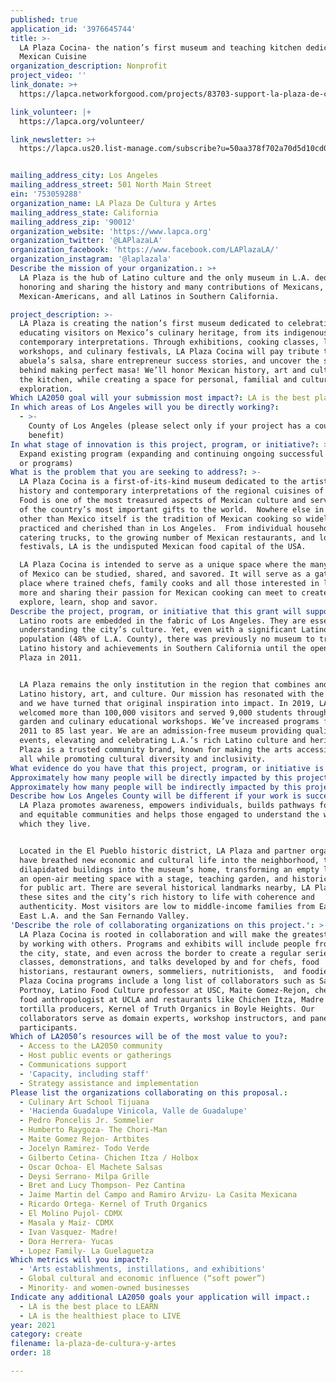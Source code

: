 ```yaml
---
published: true
application_id: '3976645744'
title: >-
  LA Plaza Cocina- the nation’s first museum and teaching kitchen dedicated to
  Mexican Cuisine
organization_description: Nonprofit
project_video: ''
link_donate: >+
  https://lapca.networkforgood.com/projects/83703-support-la-plaza-de-cultura-y-artes

link_volunteer: |+
  https://lapca.org/volunteer/

link_newsletter: >+
  https://lapca.us20.list-manage.com/subscribe?u=50aa378f702a70d5d10cd0421&id=ce62c6f9fb


mailing_address_city: Los Angeles
mailing_address_street: 501 North Main Street
ein: '753059288'
organization_name: LA Plaza De Cultura y Artes
mailing_address_state: California
mailing_address_zip: '90012'
organization_website: 'https://www.lapca.org'
organization_twitter: '@LAPlazaLA'
organization_facebook: 'https://www.facebook.com/LAPlazaLA/'
organization_instagram: '@laplazala'
Describe the mission of your organization.: >+
  LA Plaza is the hub of Latino culture and the only museum in L.A. dedicated to
  honoring and sharing the history and many contributions of Mexicans,
  Mexican-Americans, and all Latinos in Southern California. 

project_description: >-
  LA Plaza is creating the nation’s first museum dedicated to celebrating and
  educating visitors on Mexico’s culinary heritage, from its indigenous roots to
  contemporary interpretations. Through exhibitions, cooking classes, lectures,
  workshops, and culinary festivals, LA Plaza Cocina will pay tribute to your
  abuela’s salsa, share entrepreneur success stories, and uncover the science
  behind making perfect masa! We’ll honor Mexican history, art and culture in
  the kitchen, while creating a space for personal, familial and cultural
  exploration.  
Which LA2050 goal will your submission most impact?: LA is the best place to CREATE
In which areas of Los Angeles will you be directly working?:
  - >-
    County of Los Angeles (please select only if your project has a countywide
    benefit)
In what stage of innovation is this project, program, or initiative?: >-
  Expand existing program (expanding and continuing ongoing successful projects
  or programs)
What is the problem that you are seeking to address?: >-
  LA Plaza Cocina is a first-of-its-kind museum dedicated to the artistry,
  history and contemporary interpretations of the regional cuisines of Mexico. 
  Food is one of the most treasured aspects of Mexican culture and serves as one
  of the country’s most important gifts to the world.  Nowhere else in the world
  other than Mexico itself is the tradition of Mexican cooking so widely
  practiced and cherished than in Los Angeles.  From individual households to
  catering trucks, to the growing number of Mexican restaurants, and local food
  festivals, LA is the undisputed Mexican food capital of the USA. 

  LA Plaza Cocina is intended to serve as a unique space where the many cuisines
  of Mexico can be studied, shared, and savored. It will serve as a gathering
  place where trained chefs, family cooks and all those interested in learning
  more and sharing their passion for Mexican cooking can meet to create,
  explore, learn, shop and savor.  
Describe the project, program, or initiative that this grant will support to address the problem identified.: >-
  Latino roots are embedded in the fabric of Los Angeles. They are essential to
  understanding the city’s culture. Yet, even with a significant Latino
  population (48% of L.A. County), there was previously no museum to trace
  Latino history and achievements in Southern California until the opening of LA
  Plaza in 2011. 


  LA Plaza remains the only institution in the region that combines and honors
  Latino history, art, and culture. Our mission has resonated with the community
  and we have turned that original inspiration into impact. In 2019, LA Plaza
  welcomed more than 100,000 visitors and served 9,000 students through our free
  garden and culinary educational workshops. We’ve increased programs from 15 in
  2011 to 85 last year. We are an admission-free museum providing quality
  events, elevating and celebrating L.A.’s rich Latino culture and heritage. LA
  Plaza is a trusted community brand, known for making the arts accessible to
  all while promoting cultural diversity and inclusivity.
What evidence do you have that this project, program, or initiative is or will be successful, and how will you define and measure success?: "Opening LA Plaza Cocina has been a priority for LA Plaza since its inception. We have worked toward this for nearly a decade and are finally in a position to bring this project to fruition. The location, plans, and designs are in place, and the corresponding programming has a successful track record with a strong following.  \n\nLA Plaza Cocina’s goals are to:\n\n-\tComplete construction and open to the public in Q1 2021.\n-\tCreate a unique, multi-disciplinary site where professionals and the general public alike \n can explore the rich culinary treasures of Mexico\n-\tInstill a greater understanding of the beneficial aspects of indigenous foods  \n-\tEmpower women and minority-owned businesses engaged in Mexican cooking\n-\tCreate a space for personal, familial and cultural exploration. \n-\tIncrease interconnectedness among different populations and cultures. \n-\tInspire and educate individuals about the history, and influence of Mexican cuisine in Los Angeles, reaching a minimum of 40,000 people annually\n-\tIncrease families’ awareness of nutrition, culinary preparation, and the culture and history of food migration\n\nWe will measure the degree to which we achieve these goals, and therefore program success, through an increase in attendance and online engagement, demand for more culinary arts classes, and feedback from the community, both organically and through participant and visitor surveys. LA Plaza Cocina will be open to the public six days a week. \n"
Approximately how many people will be directly impacted by this project, program, or initiative?: '12000'
Approximately how many people will be indirectly impacted by this project, program, or initiative?: '36000'
Describe how Los Angeles County will be different if your work is successful.: >
  LA Plaza promotes awareness, empowers individuals, builds pathways for diverse
  and equitable communities and helps those engaged to understand the world in
  which they live.


  Located in the El Pueblo historic district, LA Plaza and partner organizations
  have breathed new economic and cultural life into the neighborhood, turning
  dilapidated buildings into the museum’s home, transforming an empty lot into
  an open-air meeting space with a stage, teaching garden, and historic walkway
  for public art. There are several historical landmarks nearby, LA Plaza brings
  these sites and the city’s rich history to life with coherence and
  authenticity. Most visitors are low to middle-income families from East, South
  East L.A. and the San Fernando Valley.
'Describe the role of collaborating organizations on this project.': >-
  LA Plaza Cocina is rooted in collaboration and will make the greatest impact
  by working with others. Programs and exhibits will include people from across
  the city, state, and even across the border to create a regular series of
  classes, demonstrations, and talks developed by and for chefs, food
  historians, restaurant owners, sommeliers, nutritionists,  and foodies. LA
  Plaza Cocina programs include a long list of collaborators such as Sarah
  Portnoy, Latino Food Culture professor at USC, Maite Gomez-Rejon, chef and
  food anthropologist at UCLA and restaurants like Chichen Itza, Madre!, and
  tortilla producers, Kernel of Truth Organics in Boyle Heights. Our
  collaborators serve as domain experts, workshop instructors, and panel
  participants.  
Which of LA2050’s resources will be of the most value to you?:
  - Access to the LA2050 community
  - Host public events or gatherings
  - Communications support
  - 'Capacity, including staff'
  - Strategy assistance and implementation
Please list the organizations collaborating on this proposal.:
  - Culinary Art School Tijuana
  - 'Hacienda Guadalupe Vinicola, Valle de Guadalupe'
  - Pedro Poncelis Jr. Sommelier
  - Humberto Raygoza- The Chori-Man
  - Maite Gomez Rejon- Artbites
  - Jocelyn Ramirez- Todo Verde
  - Gilberto Cetina- Chichen Itza / Holbox
  - Oscar Ochoa- El Machete Salsas
  - Deysi Serrano- Milpa Grille
  - Bret and Lucy Thompson- Pez Cantina
  - Jaime Martin del Campo and Ramiro Arvizu- La Casita Mexicana
  - Ricardo Ortega- Kernel of Truth Organics
  - El Molino Pujol- CDMX
  - Masala y Maiz- CDMX
  - Ivan Vasquez- Madre!
  - Dora Herrera- Yucas
  - Lopez Family- La Guelaguetza
Which metrics will you impact?:
  - 'Arts establishments, instillations, and exhibitions'
  - Global cultural and economic influence (“soft power”)
  - Minority- and women-owned businesses
Indicate any additional LA2050 goals your application will impact.:
  - LA is the best place to LEARN
  - LA is the healthiest place to LIVE
year: 2021
category: create
filename: la-plaza-de-cultura-y-artes
order: 18

---
```

